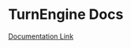 # TurnEngine Docs
[Documentation Link](https://codowka-entertaiment.github.io/buhurts-and-hobbyhorsing-docs/html/index.html)
